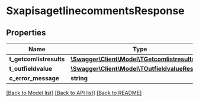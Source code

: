 # SxapisagetlinecommentsResponse

## Properties
Name | Type | Description | Notes
------------ | ------------- | ------------- | -------------
**t_getcomlistresults** | [**\Swagger\Client\Model\TGetcomlistresultsResp**](TGetcomlistresultsResp.md) |  | [optional] 
**t_outfieldvalue** | [**\Swagger\Client\Model\TOutfieldvalueResp**](TOutfieldvalueResp.md) |  | [optional] 
**c_error_message** | **string** |  | [optional] 

[[Back to Model list]](../README.md#documentation-for-models) [[Back to API list]](../README.md#documentation-for-api-endpoints) [[Back to README]](../README.md)


